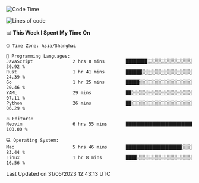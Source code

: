 <!--START_SECTION:waka-->
![Code Time](http://img.shields.io/badge/Code%20Time-1%2C377%20hrs%2030%20mins-blue)

![Lines of code](https://img.shields.io/badge/From%20Hello%20World%20I%27ve%20Written-261.4%20thousand%20lines%20of%20code-blue)

📊 **This Week I Spent My Time On** 

```text
🕑︎ Time Zone: Asia/Shanghai

💬 Programming Languages: 
JavaScript               2 hrs 8 mins        ████████░░░░░░░░░░░░░░░░░   30.92 % 
Rust                     1 hr 41 mins        ██████░░░░░░░░░░░░░░░░░░░   24.39 % 
Go                       1 hr 25 mins        █████░░░░░░░░░░░░░░░░░░░░   20.46 % 
YAML                     29 mins             ██░░░░░░░░░░░░░░░░░░░░░░░   07.11 % 
Python                   26 mins             ██░░░░░░░░░░░░░░░░░░░░░░░   06.29 % 

🔥 Editors: 
Neovim                   6 hrs 55 mins       █████████████████████████   100.00 % 

💻 Operating System: 
Mac                      5 hrs 46 mins       █████████████████████░░░░   83.44 % 
Linux                    1 hr 8 mins         ████░░░░░░░░░░░░░░░░░░░░░   16.56 % 
```


 Last Updated on 31/05/2023 12:43:13 UTC
<!--END_SECTION:waka-->
